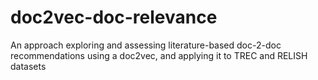 # doc2vec-doc-relevance
An approach exploring and assessing literature-based doc-2-doc recommendations using a doc2vec, and applying it to TREC and RELISH datasets
